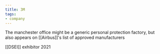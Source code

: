 ```yaml
---
title: 3M
tags:
- company
---
```


The manchester office might be a generic personal protection factory, but also appears on [[Airbus]]'s list of approved manufacturers

[[DSEI]] exhibitor 2021